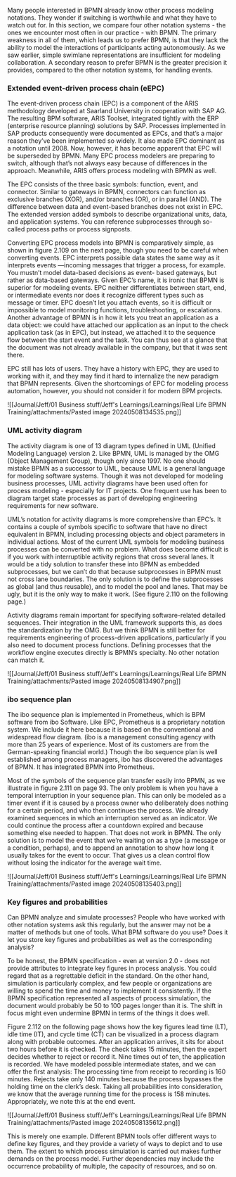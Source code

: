 Many people interested in BPMN already know other process modeling notations. They wonder if switching is worthwhile and what they have to watch out for. In this section, we compare four other notation systems - the ones we encounter most often in our practice - with BPMN. The primary weakness in all of them, which leads us to prefer BPMN, is that they lack the ability to model the interactions of participants acting autonomously. As we saw earlier, simple swimlane representations are insufficient for modeling collaboration. A secondary reason to prefer BPMN is the greater precision it provides, compared to the other notation systems, for handling events.

### Extended event-driven process chain (eEPC)

The event-driven process chain (EPC) is a component of the ARIS methodology developed at Saarland University in cooperation with SAP AG. The resulting BPM software, ARIS Toolset, integrated tightly with the ERP (enterprise resource planning) solutions by SAP. Processes implemented in SAP products consequently were documented as EPCs, and that’s a major reason they’ve been implemented so widely. It also made EPC dominant as a notation until 2008. Now, however, it has become apparent that EPC will be superseded by BPMN. Many EPC process modelers are preparing to switch, although that’s not always easy because of differences in the approach. Meanwhile, ARIS offers process modeling with BPMN as well.

The EPC consists of the three basic symbols: function, event, and connector. Similar to gateways in BPMN, connectors can function as exclusive branches (XOR), and/or branches (OR), or in parallel (AND). The difference between data and event-based branches does not exist in EPC. The extended version added symbols to describe organizational units, data, and application systems. You can reference subprocesses through so-called process paths or process signposts.

Converting EPC process models into BPMN is comparatively simple, as shown in figure 2.109 on the next page, though you need to be careful when converting events. EPC interprets possible data states the same way as it interprets events —incoming messages that trigger a process, for example. You mustn’t model data-based decisions as event- based gateways, but rather as data-based gateways. Given EPC’s name, it is ironic that BPMN is superior for modeling events. EPC neither differentiates between start, end, or intermediate events nor does it recognize different types such as message or timer. EPC doesn’t let you attach events, so it is difficult or impossible to model monitoring functions, troubleshooting, or escalations. Another advantage of BPMN is in how it lets you treat an application as a data object: we could have attached our application as an input to the check application task (as in EPC), but instead, we attached it to the sequence flow between the start event and the task. You can thus see at a glance that the document was not already available in the company, but that it was sent there.

EPC still has lots of users. They have a history with EPC, they are used to working with it, and they may find it hard to internalize the new paradigm that BPMN represents. Given the shortcomings of EPC for modeling process automation, however, you should not consider it for modern BPM projects.

![[Journal/Jeff/01 Business stuff/Jeff's Learnings/Learnings/Real Life BPMN Training/attachments/Pasted image 20240508134535.png]]

### UML activity diagram

The activity diagram is one of 13 diagram types defined in UML (Unified Modeling Language) version 2. Like BPMN, UML is managed by the OMG (Object Management Group), though only since 1997. No one should mistake BPMN as a successor to UML, because UML is a general language for modeling software systems. Though it was not developed for modeling business processes, UML activity diagrams have been used often for process modeling - especially for IT projects. One frequent use has been to diagram target state processes as part of developing engineering requirements for new software.

UML’s notation for activity diagrams is more comprehensive than EPC’s. It contains a couple of symbols specific to software that have no direct equivalent in BPMN, including processing objects and object parameters in individual actions. Most of the current UML symbols for modeling business processes can be converted with no problem. What does become difficult is if you work with interruptible activity regions that cross several lanes. It would be a tidy solution to transfer these into BPMN as embedded subprocesses, but we can’t do that because subprocesses in BPMN must not cross lane boundaries. The only solution is to define the subprocesses as global (and thus reusable), and to model the pool and lanes. That may be ugly, but it is the only way to make it work. (See figure 2.110 on the following page.)

Activity diagrams remain important for specifying software-related detailed sequences. Their integration in the UML framework supports this, as does the standardization by the OMG. But we think BPMN is still better for requirements engineering of process-driven applications, particularly if you also need to document process functions. Defining processes that the workflow engine executes directly is BPMN’s specialty. No other notation can match it.

![[Journal/Jeff/01 Business stuff/Jeff's Learnings/Learnings/Real Life BPMN Training/attachments/Pasted image 20240508134907.png]]

### ibo sequence plan

The ibo sequence plan is implemented in Prometheus, which is BPM software from ibo Software. Like EPC, Prometheus is a proprietary notation system. We include it here because it is based on the conventional and widespread flow diagram. (ibo is a management consulting agency with more than 25 years of experience. Most of its customers are from the German-speaking financial world.) Though the ibo sequence plan is well established among process managers, ibo has discovered the advantages of BPMN. It has integrated BPMN into Prometheus.

Most of the symbols of the sequence plan transfer easily into BPMN, as we illustrate in figure 2.111 on page 93. The only problem is when you have a temporal interruption in your sequence plan. This can only be modeled as a timer event if it is caused by a process owner who deliberately does nothing for a certain period, and who then continues the process. We already examined sequences in which an interruption served as an indicator. We could continue the process after a countdown expired and because something else needed to happen. That does not work in BPMN. The only solution is to model the event that we’re waiting on as a type (a message or a condition, perhaps), and to append an annotation to show how long it usually takes for the event to occur. That gives us a clean control flow without losing the indicator for the average wait time.

![[Journal/Jeff/01 Business stuff/Jeff's Learnings/Learnings/Real Life BPMN Training/attachments/Pasted image 20240508135403.png]]

### Key figures and probabilities

Can BPMN analyze and simulate processes? People who have worked with other notation systems ask this regularly, but the answer may not be a matter of methods but one of tools. What BPM software do you use? Does it let you store key figures and probabilities as well as the corresponding analysis?

To be honest, the BPMN specification - even at version 2.0 - does not provide attributes to integrate key figures in process analysis. You could regard that as a regrettable deficit in the standard. On the other hand, simulation is particularly complex, and few people or organizations are willing to spend the time and money to implement it consistently. If the BPMN specification represented all aspects of process simulation, the document would probably be 50 to 100 pages longer than it is. The shift in focus might even undermine BPMN in terms of the things it does well.

Figure 2.112 on the following page shows how the key figures lead time (LT), idle time (IT), and cycle time (CT) can be visualized in a process diagram along with probable outcomes. After an application arrives, it sits for about two hours before it is checked. The check takes 15 minutes, then the expert decides whether to reject or record it. Nine times out of ten, the application is recorded. We have modeled possible intermediate states, and we can offer the first analysis: The processing time from receipt to recording is 160 minutes. Rejects take only 140 minutes because the process bypasses the holding time on the clerk’s desk. Taking all probabilities into consideration, we know that the average running time for the process is 158 minutes. Appropriately, we note this at the end event.

![[Journal/Jeff/01 Business stuff/Jeff's Learnings/Learnings/Real Life BPMN Training/attachments/Pasted image 20240508135612.png]]

This is merely one example. Different BPMN tools offer different ways to define key figures, and they provide a variety of ways to depict and to use them. The extent to which process simulation is carried out makes further demands on the process model. Further dependencies may include the occurrence probability of multiple, the capacity of resources, and so on.




